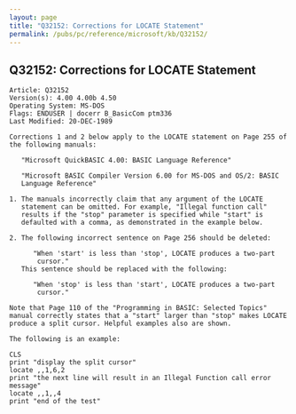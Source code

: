 ```yaml
---
layout: page
title: "Q32152: Corrections for LOCATE Statement"
permalink: /pubs/pc/reference/microsoft/kb/Q32152/
---
```


## Q32152: Corrections for LOCATE Statement

	Article: Q32152
	Version(s): 4.00 4.00b 4.50
	Operating System: MS-DOS
	Flags: ENDUSER | docerr B_BasicCom ptm336
	Last Modified: 20-DEC-1989
	
	Corrections 1 and 2 below apply to the LOCATE statement on Page 255 of
	the following manuals:
	
	   "Microsoft QuickBASIC 4.00: BASIC Language Reference"
	
	   "Microsoft BASIC Compiler Version 6.00 for MS-DOS and OS/2: BASIC
	   Language Reference"
	
	1. The manuals incorrectly claim that any argument of the LOCATE
	   statement can be omitted. For example, "Illegal function call"
	   results if the "stop" parameter is specified while "start" is
	   defaulted with a comma, as demonstrated in the example below.
	
	2. The following incorrect sentence on Page 256 should be deleted:
	
	      "When 'start' is less than 'stop', LOCATE produces a two-part
	       cursor."
	   This sentence should be replaced with the following:
	
	      "When 'stop' is less than 'start', LOCATE produces a two-part
	       cursor."
	
	Note that Page 110 of the "Programming in BASIC: Selected Topics"
	manual correctly states that a "start" larger than "stop" makes LOCATE
	produce a split cursor. Helpful examples also are shown.
	
	The following is an example:
	
	CLS
	print "display the split cursor"
	locate ,,1,6,2
	print "the next line will result in an Illegal Function call error message"
	locate ,,1,,4
	print "end of the test"
